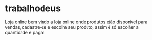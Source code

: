 # trabalhodeus

Loja online
bem vindo a loja online onde produtos etão disponivel para vendas,
cadastre-se e escolha seu produto, assim é só escolher a quantidade e pagar
